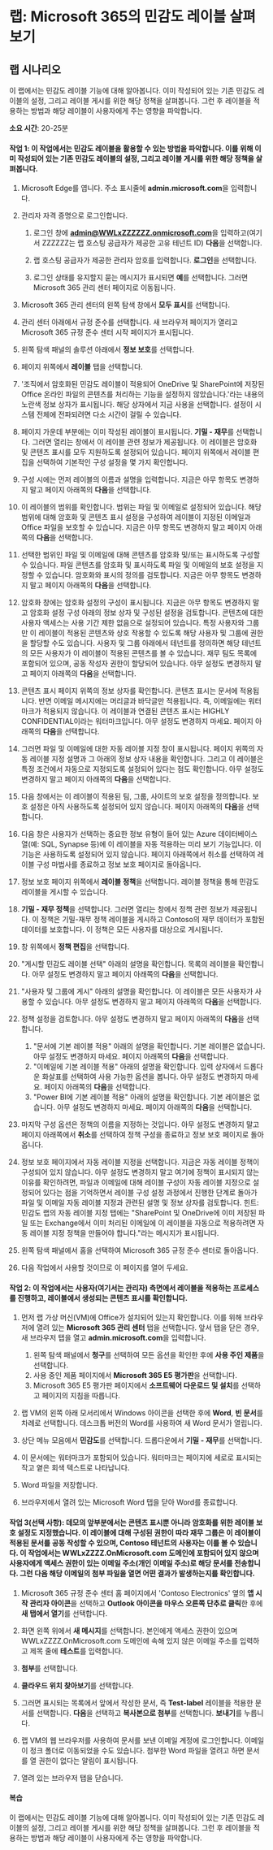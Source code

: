 ﻿---
lab:
    title: 'Microsoft 365의 민감도 레이블 살펴보기'
    module: '모듈 4 단원 2: Microsoft 규정 준수 솔루션의 기능 설명: Microsoft 365의 정보 보호 및 거버넌스 기능 설명'
---


# 랩: Microsoft 365의 민감도 레이블 살펴보기

## 랩 시나리오
이 랩에서는 민감도 레이블 기능에 대해 알아봅니다.  이미 작성되어 있는 기존 민감도 레이블의 설정, 그리고 레이블 게시를 위한 해당 정책을 살펴봅니다.   그런 후 레이블을 적용하는 방법과 해당 레이블이 사용자에게 주는 영향을 파악합니다.


**소요 시간**: 20-25분

#### 작업 1: 이 작업에서는 민감도 레이블을 활용할 수 있는 방법을 파악합니다. 이를 위해 이미 작성되어 있는 기존 민감도 레이블의 설정, 그리고 레이블 게시를 위한 해당 정책을 살펴봅니다.

1. Microsoft Edge를 엽니다. 주소 표시줄에 **admin.microsoft.com**을 입력합니다.

1. 관리자 자격 증명으로 로그인합니다.
    1. 로그인 창에 **admin@WWLxZZZZZZ.onmicrosoft.com**을 입력하고(여기서 ZZZZZZ는 랩 호스팅 공급자가 제공한 고유 테넌트 ID) **다음**을 선택합니다.
    
    1. 랩 호스팅 공급자가 제공한 관리자 암호를 입력합니다. **로그인**을 선택합니다.
    1. 로그인 상태를 유지할지 묻는 메시지가 표시되면 **예**를 선택합니다. 그러면 Microsoft 365 관리 센터 페이지로 이동됩니다.

1. Microsoft 365 관리 센터의 왼쪽 탐색 창에서 **모두 표시**를 선택합니다.

1. 관리 센터 아래에서 규정 준수를 선택합니다.  새 브라우저 페이지가 열리고 Microsoft 365 규정 준수 센터 시작 페이지가 표시됩니다.  

1. 왼쪽 탐색 패널의 솔루션 아래에서 **정보 보호**를 선택합니다.

1. 페이지 위쪽에서 **레이블** 탭을 선택합니다.

1. '조직에서 암호화된 민감도 레이블이 적용되어 OneDrive 및 SharePoint에 저장된 Office 온라인 파일의 콘텐츠를 처리하는 기능을 설정하지 않았습니다.'라는 내용의 노란색 정보 상자가 표시됩니다.  해당 상자에서 지금 사용을 선택합니다.  설정이 시스템 전체에 전파되려면 다소 시간이 걸릴 수 있습니다.


1. 페이지 가운데 부분에는 이미 작성된 레이블이 표시됩니다.  **기밀 - 재무**를 선택합니다.  그러면 열리는 창에서 이 레이블 관련 정보가 제공됩니다.  이 레이블은 암호화 및 콘텐츠 표시를 모두 지원하도록 설정되어 있습니다.  페이지 위쪽에서 레이블 편집을 선택하여 기본적인 구성 설정을 몇 가지 확인합니다.

1. 구성 시에는 먼저 레이블의 이름과 설명을 입력합니다.  지금은 아무 항목도 변경하지 말고  페이지 아래쪽의 **다음**을 선택합니다.

1. 이 레이블의 범위를 확인합니다.  범위는 파일 및 이메일로 설정되어 있습니다. 해당 범위에 대해 암호화 및 콘텐츠 표시 설정을 구성하여 레이블이 지정된 이메일과 Office 파일을 보호할 수 있습니다.  지금은 아무 항목도 변경하지 말고  페이지 아래쪽의 **다음**을 선택합니다.

1. 선택한 범위인 파일 및 이메일에 대해 콘텐츠를 암호화 및/또는 표시하도록 구성할 수 있습니다.  파일 콘텐츠를 암호화 및 표시하도록 파일 및 이메일의 보호 설정을 지정할 수 있습니다.  암호화와 표시의 정의를 검토합니다.  지금은 아무 항목도 변경하지 말고  페이지 아래쪽의 **다음**을 선택합니다.

1. 암호화 창에는 암호화 설정의 구성이 표시됩니다.  지금은 아무 항목도 변경하지 말고  암호화 설정 구성 아래의 정보 상자 및 구성된 설정을 검토합니다. 콘텐츠에 대한 사용자 액세스는 사용 기간 제한 없음으로 설정되어 있습니다.  특정 사용자와 그룹만 이 레이블이 적용된 콘텐츠와 상호 작용할 수 있도록 해당 사용자 및 그룹에 권한을 할당할 수도 있습니다.  사용자 및 그룹 아래에서 테넌트를 정의하면 해당 테넌트의 모든 사용자가 이 레이블이 적용된 콘텐츠를 볼 수 있습니다.  재무 팀도 목록에 포함되어 있으며, 공동 작성자 권한이 할당되어 있습니다.  아무 설정도 변경하지 말고  페이지 아래쪽의 **다음**을 선택합니다.

1. 콘텐츠 표시 페이지 위쪽의 정보 상자를 확인합니다.  콘텐츠 표시는 문서에 적용됩니다. 반면 이메일 메시지에는 머리글과 바닥글만 적용됩니다. 즉, 이메일에는 워터마크가 적용되지 않습니다.  이 레이블과 연결된 콘텐츠 표시는 HIGHLY CONFIDENTIAL이라는 워터마크입니다.  아무 설정도 변경하지 마세요.  페이지 아래쪽의 **다음**을 선택합니다.

1. 그러면 파일 및 이메일에 대한 자동 레이블 지정 창이 표시됩니다.  페이지 위쪽의 자동 레이블 지정 설명과 그 아래의 정보 상자 내용을 확인합니다.  그리고 이 레이블은 특정 조건에서 자동으로 지정되도록 설정되어 있다는 점도 확인합니다. 아무 설정도 변경하지 말고  페이지 아래쪽의 **다음**을 선택합니다.

1. 다음 창에서는 이 레이블이 적용된 팀, 그룹, 사이트의 보호 설정을 정의합니다. 보호 설정은 아직 사용하도록 설정되어 있지 않습니다. 페이지 아래쪽의 **다음**을 선택합니다. 

1. 다음 창은 사용자가 선택하는 중요한 정보 유형이 들어 있는 Azure 데이터베이스 열(예: SQL, Synapse 등)에 이 레이블을 자동 적용하는 미리 보기 기능입니다.  이 기능은 사용하도록 설정되어 있지 않습니다. 페이지 아래쪽에서 취소를 선택하여 레이블 구성 마법사를 종료하고 정보 보호 페이지로 돌아옵니다. 

1. 정보 보호 페이지 위쪽에서 **레이블 정책**을 선택합니다.  레이블 정책을 통해 민감도 레이블을 게시할 수 있습니다.  

1. **기밀 - 재무 정책**을 선택합니다.  그러면 열리는 창에서 정책 관련 정보가 제공됩니다.  이 정책은 기밀-재무 정책 레이블을 게시하고 Contoso의 재무 데이터가 포함된 데이터를 보호합니다.  이 정책은 모든 사용자를 대상으로 게시됩니다.  

1. 창 위쪽에서 **정책 편집**을 선택합니다.

1. "게시할 민감도 레이블 선택" 아래의 설명을 확인합니다.  목록의 레이블을 확인합니다.  아무 설정도 변경하지 말고  페이지 아래쪽의 **다음**을 선택합니다.

1. "사용자 및 그룹에 게시" 아래의 설명을 확인합니다.  이 레이블은 모든 사용자가 사용할 수 있습니다.  아무 설정도 변경하지 말고  페이지 아래쪽의 **다음**을 선택합니다.

1. 정책 설정을 검토합니다.  아무 설정도 변경하지 말고  페이지 아래쪽의 **다음**을 선택합니다.
    1. "문서에 기본 레이블 적용" 아래의 설명을 확인합니다.  기본 레이블은 없습니다. 아무 설정도 변경하지 마세요.  페이지 아래쪽의 **다음**을 선택합니다.
    1. "이메일에 기본 레이블 적용" 아래의 설명을 확인합니다.  입력 상자에서 드롭다운 화살표를 선택하여 사용 가능한 옵션을 봅니다. 아무 설정도 변경하지 마세요.  페이지 아래쪽의 **다음**을 선택합니다.
    1. "Power BI에 기본 레이블 적용" 아래의 설명을 확인합니다.  기본 레이블은 없습니다. 아무 설정도 변경하지 마세요.  페이지 아래쪽의 **다음**을 선택합니다.

1. 마지막 구성 옵션은 정책의 이름을 지정하는 것입니다.  아무 설정도 변경하지 말고  페이지 아래쪽에서 **취소**를 선택하여 정책 구성을 종료하고 정보 보호 페이지로 돌아옵니다.

1. 정보 보호 페이지에서 자동 레이블 지정을 선택합니다.  지금은 자동 레이블 정책이 구성되어 있지 않습니다.  아무 설정도 변경하지 말고  여기에 정책이 표시되지 않는 이유를 확인하려면, 파일과 이메일에 대해 레이블 구성이 자동 레이블 지정으로 설정되어 있다는 점을 기억하면서 레이블 구성 설정 과정에서 진행한 단계로 돌아가 파일 및 이메일 자동 레이블 지정과 관련된 설명 및 정보 상자를 검토합니다.  힌트:  민감도 랩의 자동 레이블 지정 탭에는  "SharePoint 및 OneDrive에 이미 저장된 파일 또는 Exchange에서 이미 처리된 이메일에 이 레이블을 자동으로 적용하려면 자동 레이블 지정 정책을 만들어야 합니다."라는 메시지가 표시됩니다.

1. 왼쪽 탐색 패널에서 홈을 선택하여 Microsoft 365 규정 준수 센터로 돌아옵니다.

1. 다음 작업에서 사용할 것이므로 이 페이지를 열어 두세요.


#### 작업 2:  이 작업에서는 사용자(여기서는 관리자) 측면에서 레이블을 적용하는 프로세스를 진행하고, 레이블에서 생성되는 콘텐츠 표시를 확인합니다.

1. 먼저 랩 가상 머신(VM)에 Office가 설치되어 있는지 확인합니다.  이를 위해 브라우저에 열려 있는 **Microsoft 365 관리 센터** 탭을 선택합니다.  앞서 탭을 닫은 경우, 새 브라우저 탭을 열고 **admin.microsoft.com**을 입력합니다.
    1. 왼쪽 탐색 패널에서 **청구**를 선택하여 모든 옵션을 확인한 후에 **사용 주인 제품**을 선택합니다.
    1. 사용 중인 제품 페이지에서 **Microsoft 365 E5 평가판**을 선택합니다.
    1. Microsoft 365 E5 평가판 페이지에서 **소프트웨어 다운로드 및 설치**를 선택하고 페이지의 지침을 따릅니다.

1. 랩 VM의 왼쪽 아래 모서리에서 Windows 아이콘을 선택한 후에 **Word**, **빈 문서**를 차례로 선택합니다.  데스크톱 버전의 Word를 사용하여 새 Word 문서가 열립니다.

1. 상단 메뉴 모음에서 **민감도**를 선택합니다. 드롭다운에서 **기밀 - 재무**를 선택합니다.

1. 이 문서에는 워터마크가 포함되어 있습니다.  워터마크는 페이지에 세로로 표시되는 작고 옅은 회색 텍스트로 나타납니다. 

1. Word 파일을 저장합니다.

1. 브라우저에서 열려 있는 Microsoft Word 탭을 닫아 Word를 종료합니다.

#### 작업 3(선택 사항): 데모의 앞부분에서는 콘텐츠 표시뿐 아니라 암호화를 위한 레이블 보호 설정도 지정했습니다. 이 레이블에 대해 구성된 권한이 따라 재무 그룹은 이 레이블이 적용된 문서를 공동 작성할 수 있으며, Contoso 테넌트의 사용자는 이를 볼 수 있습니다.  이 작업에서는 WWLxZZZZ.OnMicrosoft.com 도메인에 포함되어 있지 않으며 사용자에게 액세스 권한이 있는 이메일 주소(개인 이메일 주소)로 해당 문서를 전송합니다. 그런 다음 해당 이메일의 첨부 파일을 열면 어떤 결과가 발생하는지를 확인합니다.  

1. Microsoft 365 규정 준수 센터 홈 페이지에서 'Contoso Electronics' 옆의 **앱 시작 관리자 아이콘**을 선택하고 **Outlook 아이콘을 마우스 오른쪽 단추로 클릭**한 후에 **새 탭에서 열기**를 선택합니다.

1. 화면 왼쪽 위에서 **새 메시지**를 선택합니다.  본인에게 액세스 권한이 있으며 WWLxZZZZ.OnMicrosoft.com 도메인에 속해 있지 않은 이메일 주소를 입력하고 제목 줄에 **테스트**를 입력합니다.

1. **첨부**를 선택합니다.

1. **클라우드 위치 찾아보기**를 선택합니다.

1. 그러면 표시되는 목록에서 앞에서 작성한 문서, 즉 **Test-label** 레이블을 적용한 문서를 선택합니다. **다음**을 선택하고 **복사본으로 첨부**를 선택합니다.  **보내기**를 누릅니다.

1. 랩 VM의 웹 브라우저를 사용하여 문서를 보낸 이메일 계정에 로그인합니다.  이메일이 정크 폴더로 이동되었을 수도 있습니다.  첨부한 Word 파일을 열려고 하면 문서를 열 권한이 없다는 알림이 표시됩니다.

1. 열려 있는 브라우저 탭을 닫습니다.


#### 복습
이 랩에서는 민감도 레이블 기능에 대해 알아봅니다.  이미 작성되어 있는 기존 민감도 레이블의 설정, 그리고 레이블 게시를 위한 해당 정책을 살펴봅니다.   그런 후 레이블을 적용하는 방법과 해당 레이블이 사용자에게 주는 영향을 파악합니다.